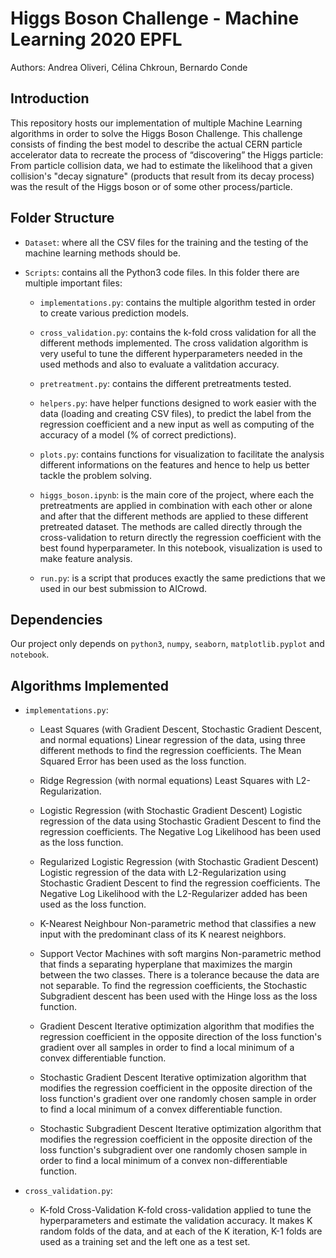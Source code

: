 # Higgs Boson Challenge - Machine Learning 2020 EPFL
Authors: Andrea Oliveri, Célina Chkroun, Bernardo Conde


## Introduction
This repository hosts our implementation of multiple Machine Learning algorithms in order to solve the Higgs Boson Challenge. This challenge consists of finding the best model to describe the actual CERN particle accelerator data to recreate the process of “discovering” the Higgs particle: From particle collision data, we had to estimate the likelihood that a given collision's "decay signature" (products that result from its decay process) was the result of the Higgs boson or of some other process/particle.


## Folder Structure
- `Dataset`: where all the CSV files for the training and the testing of the machine learning methods should be. 

- `Scripts`: contains all the Python3 code files. In this folder there are multiple important files:

    - `implementations.py`: contains the multiple algorithm tested in order to create various prediction models.

    - `cross_validation.py`: contains the k-fold cross validation for all the different methods implemented. The cross validation 
       algorithm is very useful to tune the different hyperparameters needed in the used methods and also to evaluate a valitdation 
       accuracy.

    - `pretreatment.py`: contains the different pretreatments tested.

    - `helpers.py`: have helper functions designed to work easier with the data (loading and creating CSV files), to predict the 
      label from the regression coefficient and a new input as well as computing of the accuracy of a model (% of correct predictions).

    - `plots.py`: contains functions for visualization to facilitate the analysis different informations on the features and hence to 
       help us better tackle the problem solving.

    - `higgs_boson.ipynb`: is the main core of the project, where each the pretreatments are applied in combination with each other or
       alone and after that the different methods are applied to these different pretreated dataset. The methods are called directly 
       through the cross-validation to return directly the regression coefficient with the best found hyperparameter. In this notebook, visualization is used to make feature analysis.

    - `run.py`: is a script that produces exactly the same predictions that we used in our best submission to AICrowd.
    

## Dependencies
Our project only depends on `python3`, `numpy`, `seaborn`, `matplotlib.pyplot` and `notebook`.


## Algorithms Implemented
- `implementations.py`:
	- Least Squares (with Gradient Descent, Stochastic Gradient Descent, and normal equations)
	  Linear regression of the data, using three different methods to find the regression coefficients. The Mean Squared Error has been 
	  used as the loss function.
	  
	- Ridge Regression (with normal equations)
	  Least Squares with L2-Regularization.

	- Logistic Regression (with Stochastic Gradient Descent)
	  Logistic regression of the data using Stochastic Gradient Descent to find the regression coefficients. The Negative Log Likelihood 
	  has been used as the loss function.

	- Regularized Logistic Regression (with Stochastic Gradient Descent)
	  Logistic regression of the data with L2-Regularization using Stochastic Gradient Descent to find the regression coefficients. The 
	  Negative Log Likelihood with the L2-Regularizer added has been used as the loss function.

	- K-Nearest Neighbour
	  Non-parametric method that classifies a new input with the predominant class of its K nearest neighbors.

	- Support Vector Machines with soft margins
	  Non-parametric method that finds a separating hyperplane that maximizes the margin between the two classes. There is a tolerance 
	  because the data are not separable. To find the regression coefficients, the Stochastic Subgradient descent has been used with the 
	  Hinge loss as the loss function.

	- Gradient Descent
	  Iterative optimization algorithm that modifies the regression coefficient in the opposite direction of the loss function's gradient 
	  over all samples in order to find a local minimum of a convex differentiable function.

	- Stochastic Gradient Descent
	  Iterative optimization algorithm that modifies the regression coefficient in the opposite direction of the loss function's gradient 
	  over one randomly chosen sample in order to find a local minimum of a convex differentiable function.

	- Stochastic Subgradient Descent
	  Iterative optimization algorithm that modifies the regression coefficient in the opposite direction of the loss function's subgradient 
	  over one randomly chosen sample in order to find a local minimum of a convex non-differentiable function.


- `cross_validation.py`:
	- K-fold Cross-Validation
	   K-fold cross-validation applied to tune the hyperparameters and estimate the validation accuracy. It makes K random folds of the 
	   data, and at each of the K iteration, K-1 folds are used as a training set and the left one as a test set.

